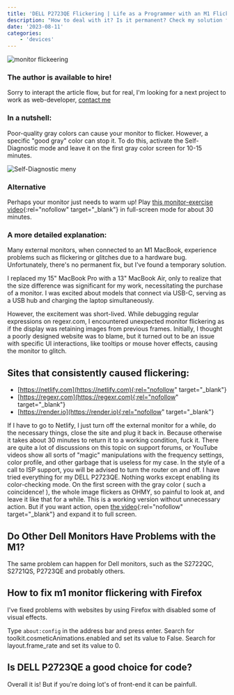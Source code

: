 ```yaml
---
title: 'DELL P2723QE Flickering | Life as a Programmer with an M1 Flickering Monitor '
description: "How to deal with it? Is it permanent? Check my solution for a flickering monitor with an M1 chip."
date: '2023-08-11'
categories:
    - 'devices'
---
```


![monitor flickeering](/m1-monitor.webp "Monitor flickering with M1 chip")

### The author is available to hire!
Sorry to interapt the article flow, but for real, I'm looking for a next project to work as web-developer, [contact me](https://vasilyator.com/contact-card-info)

### In a nutshell:

Poor-quality gray colors can cause your monitor to flicker. However, a specific "good gray" color can stop it. To do this, activate the Self-Diagnostic mode and leave it on the first gray color screen for 10-15 minutes.

![Self-Diagnostic meny](/self-diagnostic.webp "flickering solution by self-diagnostic")

### Alternative

Perhaps your monitor just needs to warm up! Play [this monitor-exercise video](https://youtu.be/NPKTHZutvCE){:rel="nofollow" target="_blank"} in full-screen mode for about 30 minutes.

### A more detailed explanation:

Many external monitors, when connected to an M1 MacBook, experience problems such as flickering or glitches due to a hardware bug. Unfortunately, there's no permanent fix, but I've found a temporary solution.

I replaced my 15" MacBook Pro with a 13" MacBook Air, only to realize that the size difference was significant for my work, necessitating the purchase of a monitor. I was excited about models that connect via USB-C, serving as a USB hub and charging the laptop simultaneously.

However, the excitement was short-lived. While debugging regular expressions on regexr.com, I encountered unexpected monitor flickering as if the display was retaining images from previous frames. Initially, I thought a poorly designed website was to blame, but it turned out to be an issue with specific UI interactions, like tooltips or mouse hover effects, causing the monitor to glitch.

## Sites that consistently caused flickering:
- [https://netlify.com](https://netlify.com){:rel="nofollow" target="_blank"}
- [https://regexr.com](https://regexr.com){:rel="nofollow" target="_blank"}
- [https://render.io](https://render.io){:rel="nofollow" target="_blank"}

If I have to go to Netlify, I just turn off the external monitor for a while, do the necessary things, close the site and plug it back in. Because otherwise it takes about 30 minutes to return it to a working condition, fuck it. There are quite a lot of discussions on this topic on support forums, or YouTube videos show all sorts of "magic" manipulations with the frequency settings, color profile, and other garbage that is useless for my case. In the style of a call to ISP support, you will be advised to turn the router on and off. I have tried everything for my DELL P2723QE. Nothing works except enabling its color-checking mode. On the first screen with the gray color ( such a coincidence! ), the whole image flickers as OHMY, so painful to look at, and leave it like that for a while. This is a working version without unnecessary action. But if you want action, open [the video](https://youtu.be/NPKTHZutvCE){:rel="nofollow" target="_blank"} and expand it to full screen.

## Do Other Dell Monitors Have Problems with the M1?

The same problem can happen for Dell monitors, such as the S2722QC, S2721QS, P2723QE and probably others.

## How to fix m1 monitor flickering with Firefox

I've fixed problems with websites by using Firefox with disabled some of visual effects.

Type `about:config` in the address bar and press enter.
Search for toolkit.cosmeticAnimations.enabled and set its value to False.
Search for layout.frame_rate and set its value to 0.

## Is DELL P2723QE a good choice for code?

Overall it is! But if you're doing lot's of front-end it can be painfull.
